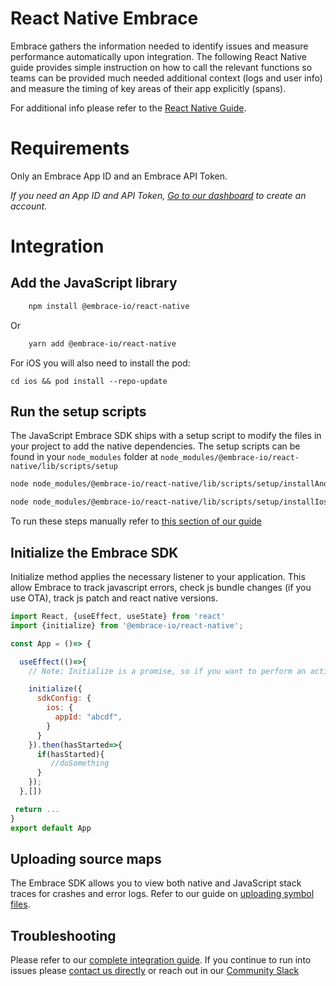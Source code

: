 # React Native Embrace

Embrace gathers the information needed to identify issues and measure performance automatically upon integration.
The following React Native guide provides simple instruction on how to call the relevant functions so teams can be provided
much needed additional context (logs and user info) and measure the timing of key areas of their app explicitly (spans).

For additional info please refer to the [React Native Guide](https://embrace.io/docs/react-native).

# Requirements

Only an Embrace App ID and an Embrace API Token.

_If you need an App ID and API Token, [Go to our dashboard](https://dash.embrace.io/signup/) to create an account._

# Integration

## Add the JavaScript library

```sh
    npm install @embrace-io/react-native
```

Or

```sh
    yarn add @embrace-io/react-native
```

For iOS you will also need to install the pod:

```shell
cd ios && pod install --repo-update
```

## Run the setup scripts

The JavaScript Embrace SDK ships with a setup script to modify the files in your
project to add the native dependencies. The setup scripts can be found in your
`node_modules` folder at `node_modules/@embrace-io/react-native/lib/scripts/setup`

```bash
node node_modules/@embrace-io/react-native/lib/scripts/setup/installAndroid.js
```

```bash
node node_modules/@embrace-io/react-native/lib/scripts/setup/installIos.js
```

To run these steps manually refer to [this section of our guide](https://embrace.io/docs/react-native/integration/add-embrace-sdk/#manually)

## Initialize the Embrace SDK

Initialize method applies the necessary listener to your application. This allow Embrace to track javascript errors, check js bundle changes (if you use OTA), track js patch and react native versions.

```javascript
import React, {useEffect, useState} from 'react'
import {initialize} from '@embrace-io/react-native';

const App = ()=> {

  useEffect(()=>{
    // Note: Initialize is a promise, so if you want to perform an action and it must be tracked, it is recommended to use await to wait for the method to finish

    initialize({
      sdkConfig: {
        ios: {
          appId: "abcdf",
        }
      }
    }).then(hasStarted=>{
      if(hasStarted){
         //doSomething
      }
    });
  },[])

 return ...
}
export default App
```

## Uploading source maps

The Embrace SDK allows you to view both native and JavaScript stack traces for crashes and error logs.
Refer to our guide on [uploading symbol files](https://embrace.io/docs/react-native/integration/upload-symbol-files/).

## Troubleshooting

Please refer to our [complete integration guide](https://embrace.io/docs/react-native/integration/). If you continue
to run into issues please [contact us directly](mailto:support@embrace.io) or reach out in our [Community Slack](https://community.embrace.io)
